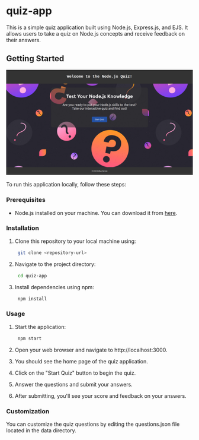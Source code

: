 # quiz-app

This is a simple quiz application built using Node.js, Express.js, and EJS. It allows users to take a quiz on Node.js concepts and receive feedback on their answers.

## Getting Started

![Screenshot of Home Page](/screenshots/homepage.png)

To run this application locally, follow these steps:

### Prerequisites

- Node.js installed on your machine. You can download it from [here](https://nodejs.org/).

### Installation

1. Clone this repository to your local machine using:

   ```bash
    git clone <repository-url>
2. Navigate to the project directory:
   ```bash
    cd quiz-app
3. Install dependencies using npm:
   ```bash
    npm install

### Usage

1. Start the application:
   ```bash
    npm start
2. Open your web browser and navigate to http://localhost:3000.

3. You should see the home page of the quiz application.

4. Click on the "Start Quiz" button to begin the quiz.

5. Answer the questions and submit your answers.

6. After submitting, you'll see your score and feedback on your answers.

### Customization

   You can customize the quiz questions by editing the questions.json file located in the data directory.
